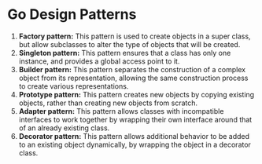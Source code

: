 # Go Design Patterns

1. **Factory pattern:** This pattern is used to create objects in a super class, but allow subclasses to alter the type of objects that will be created.
2. **Singleton pattern:** This pattern ensures that a class has only one instance, and provides a global access point to it.
3. **Builder pattern:** This pattern separates the construction of a complex object from its representation, allowing the same construction process to create various representations.
4. **Prototype pattern:** This pattern creates new objects by copying existing objects, rather than creating new objects from scratch.
5. **Adapter pattern:** This pattern allows classes with incompatible interfaces to work together by wrapping their own interface around that of an already existing class.
6. **Decorator pattern:** This pattern allows additional behavior to be added to an existing object dynamically, by wrapping the object in a decorator class.

